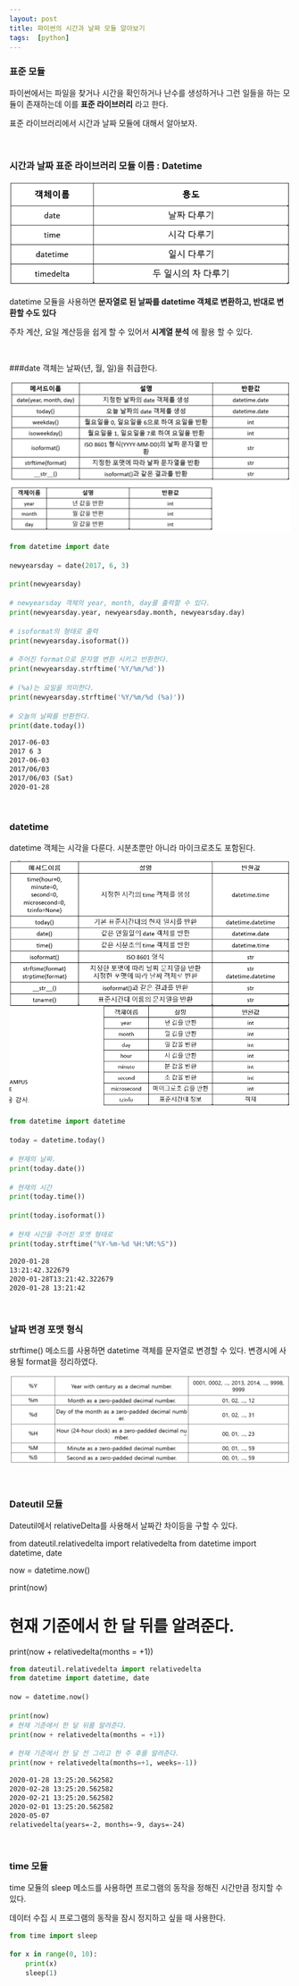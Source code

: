 ```yaml
---
layout: post
title: 파이썬의 시간과 날짜 모듈 알아보기
tags:  [python]
---
```


### 표준 모듈

파이썬에서는 파일을 찾거나 시간을 확인하거나 난수를 생성하거나 그런 일들을 하는 모듈이 존재하는데 이를 **표준 라이브러리** 라고 한다.

표준 라이브러리에서 시간과 날짜 모듈에 대해서 알아보자.

&nbsp;
&nbsp;

### 시간과 날짜 표준 라이브러리 모듈 이름 : Datetime

![Alt text](/public/post/2020_01_28_python_Datetime/instance.PNG)


datetime 모듈을 사용하면 **문자열로 된 날짜를 datetime 객체로 변환하고, 반대로 변환할 수도 있다**

주차 계산, 요일 계산등을 쉽게 할 수 있어서 **시계열 분석** 에 활용 할 수 있다.

&nbsp;
&nbsp;

###date 객체는 날짜(년, 월, 일)을 취급한다.

![Alt text](/public/post/2020_01_28_python_Datetime/date_1.PNG)

~~~python
from datetime import date

newyearsday = date(2017, 6, 3)

print(newyearsday)

# newyearsday 객체의 year, month, day를 출력할 수 있다.
print(newyearsday.year, newyearsday.month, newyearsday.day)

# isoformat의 형태로 출력
print(newyearsday.isoformat())

# 주어진 format으로 문자열 변환 시키고 반환한다.
print(newyearsday.strftime('%Y/%m/%d'))

# (%a)는 요일을 의미한다.
print(newyearsday.strftime('%Y/%m/%d (%a)'))

# 오늘의 날짜를 반환한다.
print(date.today())
~~~

~~~
2017-06-03
2017 6 3
2017-06-03
2017/06/03
2017/06/03 (Sat)
2020-01-28
~~~

&nbsp;
&nbsp;

### datetime
datetime 객체는 시각을 다룬다. 시분초뿐만 아니라 마이크로초도 포함된다.

![Alt text](/public/post/2020_01_28_python_Datetime/datetime.PNG)

~~~python
from datetime import datetime

today = datetime.today()

# 현재의 날짜.
print(today.date())

# 현재의 시간
print(today.time())

print(today.isoformat())

# 현재 시간을 주어진 포맷 형태로
print(today.strftime("%Y-%m-%d %H:%M:%S"))
~~~

~~~
2020-01-28
13:21:42.322679
2020-01-28T13:21:42.322679
2020-01-28 13:21:42
~~~

&nbsp;
&nbsp;

### 날짜 변경 포맷 형식

strftime() 메소드를 사용하면 datetime 객체를 문자열로 변경할 수 있다.
변경시에 사용될 format을 정리하였다.

![Alt text](/public/post/2020_01_28_python_Datetime/format.PNG)

&nbsp;
&nbsp;

### Dateutil 모듈
Dateutil에서 relativeDelta를 사용해서 날짜간 차이등을 구할 수 있다.

from dateutil.relativedelta import relativedelta
from datetime import datetime, date

now = datetime.now()

print(now)
# 현재 기준에서 한 달 뒤를 알려준다.
print(now + relativedelta(months = +1))

~~~python
from dateutil.relativedelta import relativedelta
from datetime import datetime, date

now = datetime.now()

print(now)
# 현재 기준에서 한 달 뒤를 알려준다.
print(now + relativedelta(months = +1))

# 현재 기준에서 한 달 전 그리고 한 주 후를 알려준다.
print(now + relativedelta(months=+1, weeks=-1))
~~~

~~~
2020-01-28 13:25:20.562582
2020-02-28 13:25:20.562582
2020-02-21 13:25:20.562582
2020-02-01 13:25:20.562582
2020-05-07
relativedelta(years=-2, months=-9, days=-24)
~~~

&nbsp;
&nbsp;

### time 모듈
time 모듈의 sleep 메소드를 사용하면 프로그램의 동작을 정해진 시간만큼 정지할 수 있다.

데이터 수집 시 프로그램의 동작을 잠시 정지하고 싶을 때 사용한다.

~~~python
from time import sleep

for x in range(0, 10):
    print(x)
    sleep(1)
~~~
